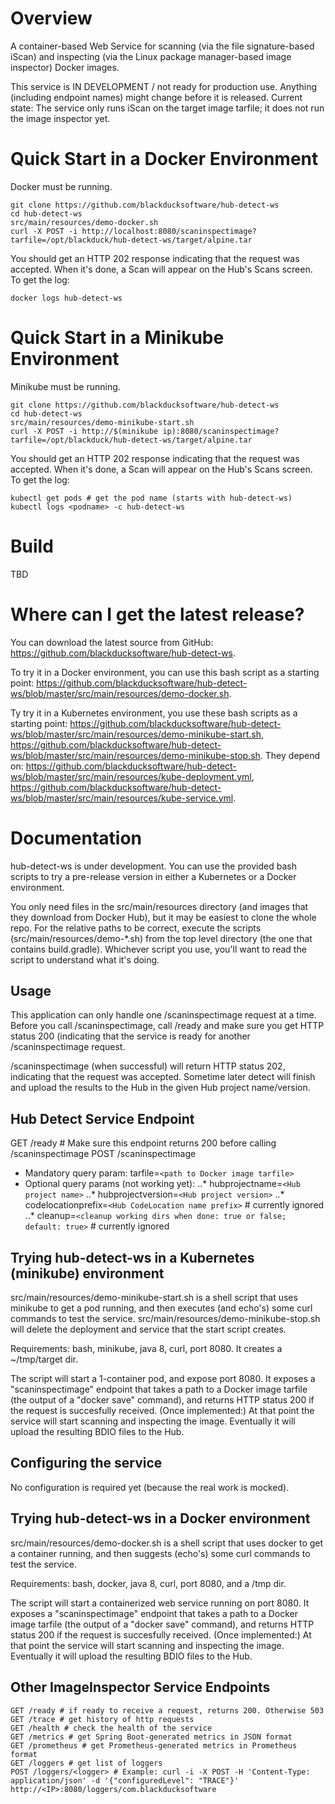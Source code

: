 # Overview #
A container-based Web Service for scanning (via the file signature-based iScan) and inspecting (via the Linux package manager-based image inspector) Docker images.

This service is IN DEVELOPMENT / not ready for production use. Anything (including endpoint names) might change before it is released. Current state: The service only runs iScan on the target image tarfile; it does not run the image inspector yet.

# Quick Start in a Docker Environment #
Docker must be running.

```
git clone https://github.com/blackducksoftware/hub-detect-ws
cd hub-detect-ws
src/main/resources/demo-docker.sh
curl -X POST -i http://localhost:8080/scaninspectimage?tarfile=/opt/blackduck/hub-detect-ws/target/alpine.tar

```
You should get an HTTP 202 response indicating that the request was accepted. When it's done, a Scan will appear on the Hub's Scans screen. To get the log:
```
docker logs hub-detect-ws
```

# Quick Start in a Minikube Environment #
Minikube must be running.

```
git clone https://github.com/blackducksoftware/hub-detect-ws
cd hub-detect-ws
src/main/resources/demo-minikube-start.sh
curl -X POST -i http://$(minikube ip):8080/scaninspectimage?tarfile=/opt/blackduck/hub-detect-ws/target/alpine.tar
```
You should get an HTTP 202 response indicating that the request was accepted. When it's done, a Scan will appear on the Hub's Scans screen. To get the log:
```
kubectl get pods # get the pod name (starts with hub-detect-ws)
kubectl logs <podname> -c hub-detect-ws
```

# Build #
TBD

# Where can I get the latest release? #
You can download the latest source from GitHub: https://github.com/blackducksoftware/hub-detect-ws. 

To try it in a Docker environment, you can use this bash script as a starting point: https://github.com/blackducksoftware/hub-detect-ws/blob/master/src/main/resources/demo-docker.sh.

Ty try it in a Kubernetes environment, you use these bash scripts as a starting point: https://github.com/blackducksoftware/hub-detect-ws/blob/master/src/main/resources/demo-minikube-start.sh, https://github.com/blackducksoftware/hub-detect-ws/blob/master/src/main/resources/demo-minikube-stop.sh. They depend on: https://github.com/blackducksoftware/hub-detect-ws/blob/master/src/main/resources/kube-deployment.yml, https://github.com/blackducksoftware/hub-detect-ws/blob/master/src/main/resources/kube-service.yml.

# Documentation #
hub-detect-ws is under development. You can use the provided bash scripts to try a pre-release version in either a Kubernetes or a Docker environment.

You only need files in the src/main/resources directory (and images that they download from Docker Hub), but it may be easiest to clone the whole repo. For the relative paths to be correct, execute the scripts (src/main/resources/demo-*.sh) from the top level directory (the one that contains build.gradle). Whichever script you use, you'll want to read the script to understand what it's doing.

## Usage ##

This application can only handle one /scaninspectimage request at a time. Before you call /scaninspectimage, call /ready and make sure you get HTTP status 200 (indicating that the service is ready for another /scaninspectimage request.

/scaninspectimage (when successful) will return HTTP status 202, indicating that the request was accepted. Sometime later detect will finish and upload the results to the Hub in the given Hub project name/version.

## Hub Detect Service Endpoint ##

GET /ready # Make sure this endpoint returns 200 before calling /scaninspectimage
POST /scaninspectimage
* Mandatory query param: tarfile=`<path to Docker image tarfile>`
* Optional query params (not working yet):
..* hubprojectname=`<Hub project name>`
..* hubprojectversion=`<Hub project version>`
..* codelocationprefix=`<Hub CodeLocation name prefix>` # currently ignored
..* cleanup=`<cleanup working dirs when done: true or false; default: true>` # currently ignored

## Trying hub-detect-ws in a Kubernetes (minikube) environment ##

src/main/resources/demo-minikube-start.sh is a shell script that uses minikube to get a pod running, and then executes (and echo's) some curl commands to test the service.
src/main/resources/demo-minikube-stop.sh will delete the deployment and service that the start script creates.

Requirements: bash, minikube, java 8, curl, port 8080. It creates a ~/tmp/target dir.

The script will start a 1-container pod, and expose port 8080. It exposes a "scaninspectimage" endpoint that takes a path to a Docker image tarfile (the output of a "docker save" command), and returns HTTP status 200 if the request is succesfully received. (Once implemented:) At that point the service will start scanning and inspecting the image. Eventually it will upload the resulting BDIO files to the Hub.

## Configuring the service ##

No configuration is required yet (because the real work is mocked).

## Trying hub-detect-ws in a Docker environment ##

src/main/resources/demo-docker.sh is a shell script that uses docker to get a container running, and then suggests (echo's) some curl commands to test the service.

Requirements: bash, docker, java 8, curl, port 8080, and a /tmp dir.

The script will start a containerized web service running on port 8080. It exposes a "scaninspectimage" endpoint that takes a path to a Docker image tarfile (the output of a "docker save" command), and returns HTTP status 200 if the request is succesfully received. (Once implemented:) At that point the service will start scanning and inspecting the image. Eventually it will upload the resulting BDIO files to the Hub.

## Other ImageInspector Service Endpoints ##

```
GET /ready # if ready to receive a request, returns 200. Otherwise 503
GET /trace # get history of http requests
GET /health # check the health of the service
GET /metrics # get Spring Boot-generated metrics in JSON format
GET /prometheus # get Prometheus-generated metrics in Prometheus format
GET /loggers # get list of loggers
POST /loggers/<logger> # Example: curl -i -X POST -H 'Content-Type: application/json' -d '{"configuredLevel": "TRACE"}' http://<IP>:8080/loggers/com.blackducksoftware
```

